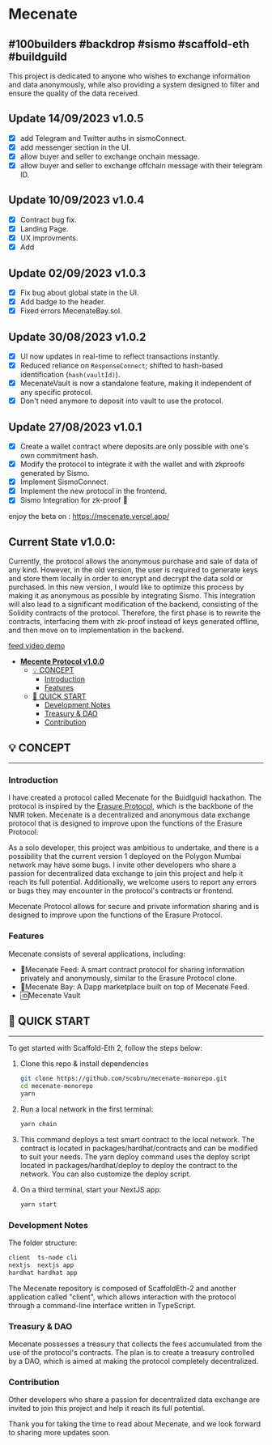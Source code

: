 # Mecenate

## #100builders #backdrop #sismo #scaffold-eth #buildguild

This project is dedicated to anyone who wishes to exchange information and data anonymously, while also providing a system designed to filter and ensure the quality of the data received.

## Update 14/09/2023 v1.0.5

- [x] add Telegram and Twitter auths in sismoConnect.
- [x] add messenger section in the UI.
- [x] allow buyer and seller to exchange onchain message.
- [x] allow buyer and seller to exchange offchain message with their telegram ID.

## Update 10/09/2023 v1.0.4

- [x] Contract bug fix.
- [x] Landing Page.
- [x] UX improvments.
- [x] Add

## Update 02/09/2023 v1.0.3

- [x] Fix bug about global state in the UI.
- [x] Add badge to the header.
- [x] Fixed errors MecenateBay.sol.

## Update 30/08/2023 v1.0.2

- [x] UI now updates in real-time to reflect transactions instantly.
- [x] Reduced reliance on `ResponseConnect`; shifted to hash-based identification (`hash(vaultId)`).
- [x] MecenateVault is now a standalone feature, making it independent of any specific protocol.
- [x] Don't need anymore to deposit into vault to use the protocol.

## Update 27/08/2023 v1.0.1

- [x] Create a wallet contract where deposits are only possible with one's own commitment hash.
- [x] Modify the protocol to integrate it with the wallet and with zkproofs generated by Sismo.
- [x] Implement SismoConnect.
- [x] Implement the new protocol in the frontend.
- [x] Sismo Integration for zk-proof 🎉

enjoy the beta on : https://mecenate.vercel.app/

## Current State v1.0.0:

Currently, the protocol allows the anonymous purchase and sale of data of any kind. However, in the old version, the user is required to generate keys and store them locally in order to encrypt and decrypt the data sold or purchased. In this new version, I would like to optimize this process by making it as anonymous as possible by integrating Sismo. This integration will also lead to a significant modification of the backend, consisting of the Solidity contracts of the protocol. Therefore, the first phase is to rewrite the contracts, interfacing them with zk-proof instead of keys generated offline, and then move on to implementation in the backend.

[feed video demo](https://www.youtube.com/watch?v=ZCfASOjT04Y&list=PLTenf2t5YuIp68AlFJWjFiJtf4svPuQiX)

- [**Mecente Protocol v1.0.0**](./#mecente-protocol-v100)
  - [💡 CONCEPT](./#-concept)
    - [Introduction](./#introduction)
    - [Features](./#features)
  - [🚀 QUICK START](./#-quick-start)
    - [Development Notes](./#development-notes)
    - [Treasury & DAO](./#treasury--dao)
    - [Contribution](./#contribution)

## 💡 CONCEPT

---

### Introduction

I have created a protocol called Mecenate for the Buidlguidl hackathon. The protocol is inspired by the [Erasure Protocol](https://github.com/erasureprotocol/erasure-protocol), which is the backbone of the NMR token. Mecenate is a decentralized and anonymous data exchange protocol that is designed to improve upon the functions of the Erasure Protocol.

As a solo developer, this project was ambitious to undertake, and there is a possibility that the current version 1 deployed on the Polygon Mumbai network may have some bugs. I invite other developers who share a passion for decentralized data exchange to join this project and help it reach its full potential. Additionally, we welcome users to report any errors or bugs they may encounter in the protocol's contracts or frontend.

Mecenate Protocol allows for secure and private information sharing and is designed to improve upon the functions of the Erasure Protocol.

### Features

Mecenate consists of several applications, including:

- 📄Mecenate Feed: A smart contract protocol for sharing information privately and anonymously, similar to the Erasure Protocol clone.
- 📣Mecenate Bay: A Dapp marketplace built on top of Mecenate Feed.
- 🆔Mecenate Vault

## 🚀 QUICK START

---

To get started with Scaffold-Eth 2, follow the steps below:

1.  Clone this repo & install dependencies

    ```bash
    git clone https://github.com/scobru/mecenate-monorepo.git
    cd mecenate-monorepo
    yarn
    ```

2.  Run a local network in the first terminal:

    ```bash
    yarn chain
    ```

3.  This command deploys a test smart contract to the local network. The contract is located in packages/hardhat/contracts and can be modified to suit your needs. The yarn deploy command uses the deploy script located in packages/hardhat/deploy to deploy the contract to the network. You can also customize the deploy script.
4.  On a third terminal, start your NextJS app:

    ```bash
    yarn start
    ```

### Development Notes

The folder structure:

```bash
client  ts-node cli
nextjs  nextjs app
hardhat hardhat app
```

The Mecenate repository is composed of ScaffoldEth-2 and another application called "client", which allows interaction with the protocol through a command-line interface written in TypeScript.

### Treasury & DAO

Mecenate possesses a treasury that collects the fees accumulated from the use of the protocol's contracts. The plan is to create a treasury controlled by a DAO, which is aimed at making the protocol completely decentralized.

### Contribution

Other developers who share a passion for decentralized data exchange are invited to join this project and help it reach its full potential.

Thank you for taking the time to read about Mecenate, and we look forward to sharing more updates soon.
